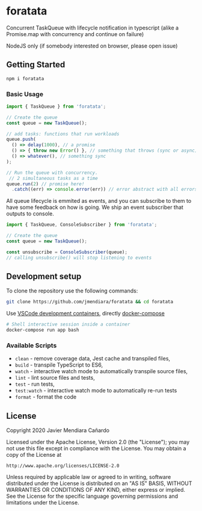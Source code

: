 
# foratata

Concurrent TaskQueue with lifecycle notification in typescript (alike a Promise.map with concurrency and continue on failure)

NodeJS only (if somebody interested on browser, please open issue)

## Getting Started
```sh
npm i foratata
```

### Basic Usage
```js
import { TaskQueue } from 'foratata';

// Create the queue
const queue = new TaskQueue();

// add tasks: functions that run workloads
queue.push(
  () => delay(1000), // a promise
  () => { throw new Error() }, // something that throws (sync or async)
  () => whatever(), // something sync
);

// Run the queue with concurrency.
 // 2 simultaneous tasks as a time
queue.run(2) // promise here!
  .catch((err) => console.error(err)) // error abstract with all errors
```

All queue lifecycle is emmited as events, and you can subscribe to them to have some feedback on how is going.
We ship an event subscriber that outputs to console.

```js
import { TaskQueue, ConsoleSubscriber } from 'foratata';

// Create the queue
const queue = new TaskQueue();

const unsubscribe = ConsoleSubscriber(queue);
// calling unsubscribe() will stop listening to events
```

## Development setup

To clone the repository use the following commands:

```sh
git clone https://github.com/jmendiara/foratata && cd foratata
```

Use [VSCode development containers](https://code.visualstudio.com/docs/remote/containers),  directly [docker-compose](https://docs.docker.com/compose/)

```sh
# Shell interactive session inside a container
docker-compose run app bash
```

### Available Scripts

- `clean` - remove coverage data, Jest cache and transpiled files,
- `build` - transpile TypeScript to ES6,
- `watch` - interactive watch mode to automatically transpile source files,
- `lint` - lint source files and tests,
- `test` - run tests,
- `test:watch` - interactive watch mode to automatically re-run tests
- `format` - format the code

## License

Copyright 2020 Javier Mendiara Cañardo

Licensed under the Apache License, Version 2.0 (the "License");
you may not use this file except in compliance with the License.
You may obtain a copy of the License at

    http://www.apache.org/licenses/LICENSE-2.0

Unless required by applicable law or agreed to in writing, software
distributed under the License is distributed on an "AS IS" BASIS,
WITHOUT WARRANTIES OR CONDITIONS OF ANY KIND, either express or implied.
See the License for the specific language governing permissions and
limitations under the License.
